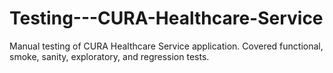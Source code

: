 # Testing---CURA-Healthcare-Service
Manual testing of CURA Healthcare Service application. Covered functional, smoke, sanity, exploratory, and regression tests.

